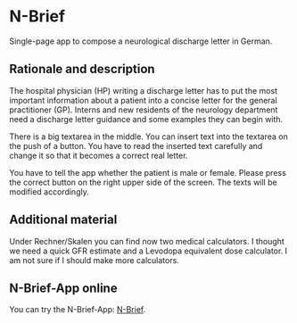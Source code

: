 # N-Brief

Single-page app to compose a neurological discharge letter in German.

## Rationale and description

The hospital physician (HP) writing a discharge letter has to put the most important information about a patient into a concise letter for the general practitioner (GP). Interns and new residents of the neurology department need a discharge letter guidance and some examples they can begin with.

There is a big textarea in the middle. You can insert text into the textarea on the push of a button. You have to read the inserted text carefully and change it so that it becomes a correct real letter.

You have to tell the app whether the patient is male or female. Please press the  correct button on the right upper side of the screen. The texts will be modified accordingly.

## Additional material

Under Rechner/Skalen you can find now two medical calculators. I thought we need a quick GFR estimate and a Levodopa equivalent dose calculator. I am not sure if I should make more calculators.

## N-Brief-App online

You can try the N-Brief-App: <a href="NBrief.html">N-Brief</a>.
